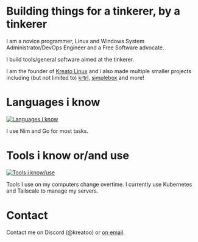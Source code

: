 # Building things for a tinkerer, by a tinkerer
I am a novice programmer, Linux and Windows System Administrator/DevOps Engineer and a Free Software advocate.

I build tools/general software aimed at the tinkerer.

I am the founder of [Kreato Linux](https://linux.kreato.dev) and i also made multiple smaller projects including (but not limited to) [krtrl](https://github.com/krtrl), [simplebox](https://github.com/kreatosuserland/simplebox) and more!

# Languages i know
[![Languages i know](https://skillicons.dev/icons?i=nim,go,bash,python,md,html,css,sass,lua,powershell,svelte)](https://skillicons.dev)

I use Nim and Go for most tasks.

# Tools i know or/and use
[![Tools i know/use](https://skillicons.dev/icons?i=linux,windows,apple,kubernetes,ansible,nix,bsd,git,github,neovim,vim,ghactions,terraform,visualstudio,vscode,stackoverflow,gitlab,cloudflare,docker,discord,azure,gcp,linkedin,heroku,emacs)](https://skillicons.dev)

Tools I use on my computers change overtime. I currently use Kubernetes and Tailscale to manage my servers.

# Contact
Contact me on Discord (@kreatoo) or [on email](mailto:hello@krea.to).
